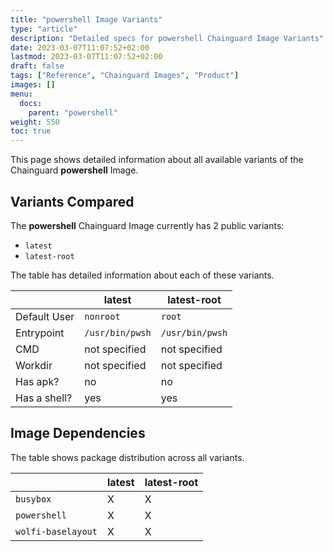 ```yaml
---
title: "powershell Image Variants"
type: "article"
description: "Detailed specs for powershell Chainguard Image Variants"
date: 2023-03-07T11:07:52+02:00
lastmod: 2023-03-07T11:07:52+02:00
draft: false
tags: ["Reference", "Chainguard Images", "Product"]
images: []
menu:
  docs:
    parent: "powershell"
weight: 550
toc: true
---
```


This page shows detailed information about all available variants of the Chainguard **powershell** Image.

## Variants Compared
The **powershell** Chainguard Image currently has 2 public variants: 

- `latest`
- `latest-root`

The table has detailed information about each of these variants.

|              | latest          | latest-root     |
|--------------|-----------------|-----------------|
| Default User | `nonroot`       | `root`          |
| Entrypoint   | `/usr/bin/pwsh` | `/usr/bin/pwsh` |
| CMD          | not specified   | not specified   |
| Workdir      | not specified   | not specified   |
| Has apk?     | no              | no              |
| Has a shell? | yes             | yes             |

## Image Dependencies
The table shows package distribution across all variants.

|                    | latest | latest-root |
|--------------------|--------|-------------|
| `busybox`          | X      | X           |
| `powershell`       | X      | X           |
| `wolfi-baselayout` | X      | X           |

